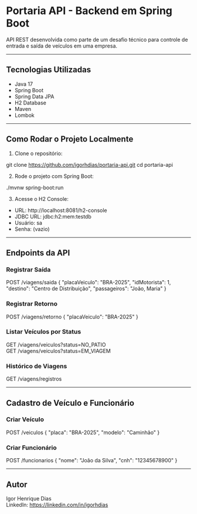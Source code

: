 # Portaria API - Backend em Spring Boot

API REST desenvolvida como parte de um desafio técnico para controle de entrada e saída de veículos em uma empresa.

---

## Tecnologias Utilizadas

- Java 17
- Spring Boot
- Spring Data JPA
- H2 Database
- Maven
- Lombok

---

## Como Rodar o Projeto Localmente

1. Clone o repositório:

git clone https://github.com/igorhdias/portaria-api.git
cd portaria-api

2. Rode o projeto com Spring Boot:

./mvnw spring-boot:run

3. Acesse o H2 Console:

- URL: http://localhost:8081/h2-console
- JDBC URL: jdbc:h2:mem:testdb
- Usuário: sa
- Senha: (vazio)

---

## Endpoints da API

### Registrar Saída
POST /viagens/saida
{
  "placaVeiculo": "BRA-2025",
  "idMotorista": 1,
  "destino": "Centro de Distribuição",
  "passageiros": "João, Maria"
}

### Registrar Retorno
POST /viagens/retorno
{
  "placaVeiculo": "BRA-2025"
}

### Listar Veículos por Status
GET /viagens/veiculos?status=NO_PATIO  
GET /viagens/veiculos?status=EM_VIAGEM

### Histórico de Viagens
GET /viagens/registros

---

## Cadastro de Veículo e Funcionário

### Criar Veículo
POST /veiculos
{
  "placa": "BRA-2025",
  "modelo": "Caminhão"
}

### Criar Funcionário
POST /funcionarios
{
  "nome": "João da Silva",
  "cnh": "12345678900"
}

---

## Autor

Igor Henrique Dias  
LinkedIn: https://linkedin.com/in/igorhdias
